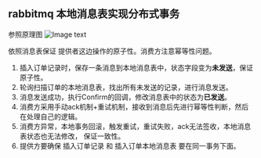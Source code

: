 ## rabbitmq 本地消息表实现分布式事务

参照原理图
![Image text](https://user-gold-cdn.xitu.io/2019/9/24/16d613189aa8923f)

依照消息表保证 提供者这边操作的原子性。消费方注意幂等性问题。

1. 插入订单记录时，保存一条消息到本地消息表中，状态字段变为**未发送**，保证原子性。
2. 轮询扫描订单的本地消息表，找出所有未发送的记录，进行消息发送。
3. 消息发送成功，执行Confirm的回调，修改消息表中的状态为**已发送**。
4. 消费方采用手动ack机制+重试机制，接收到消息后先进行幂等性判断，然后在处理自己的逻辑。
5. 消费方异常，本地事务回滚，触发重试，重试失败，ack无法签收，本地消息表状态也无法修改，
保证一致性。
6. 提供方要确保 插入订单记录 和 插入订单本地消息表 要在同一事务下面。